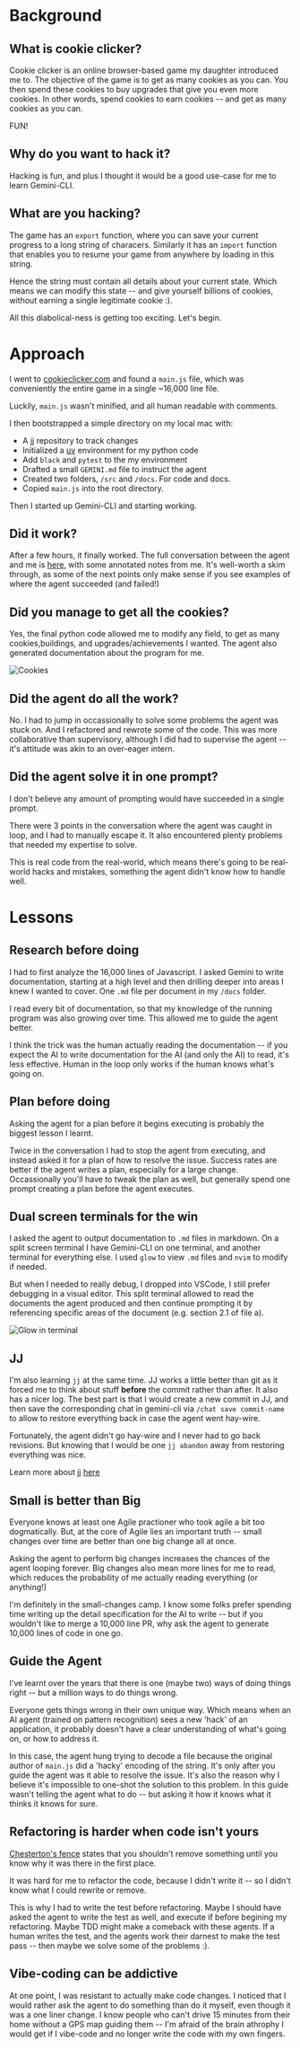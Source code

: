 # Background

## What is cookie clicker?

Cookie clicker is an online browser-based game my daughter introduced me to. The objective of the game is to get as many cookies as you can. You then spend these cookies to buy upgrades that give you even more cookies. In other words, spend cookies to earn cookies -- and get as many cookies as you can.

FUN!

## Why do you want to hack it?

Hacking is fun, and plus I thought it would be a good use-case for me to learn Gemini-CLI.

## What are you hacking?

The game has an `export` function, where you can save your current progress to a long string of characers. Similarly it has an `import` function that enables you to resume your game from anywhere by loading in this string. 

Hence the string must contain all details about your current state. Which means we can modify this state -- and give yourself billions of cookies, without earning a single legitimate cookie :).

All this diabolical-ness is getting too exciting. Let's begin.

# Approach

I went to [cookieclicker.com](https://cookieclicker.com) and found a `main.js` file, which was conveniently the entire game in a single ~16,000 line file.

Luckily, `main.js` wasn't minified, and all human readable with comments.

I then bootstrapped a simple directory on my local mac with:

* A [jj](https://jj-vcs.github.io/jj/latest/) repository to track changes
* Initialized a [uv](https://docs.astral.sh/uv/) environment for my python code
* Add `black` and `pytest` to the my environment
* Drafted a small `GEMINI.md` file to instruct the agent
* Created two folders, `/src` and `/docs`. For code and docs.
* Copied `main.js` into the root directory.

Then I started up Gemini-CLI and starting working.

## Did it work?

After a few hours, it finally worked. The full conversation between the agent and me is [here](/conversation.md), with some annotated notes from me. It's well-worth a skim through, as some of the next points only make sense if you see examples of where the agent succeeded (and failed!)

## Did you manage to get all the cookies?

Yes, the final python code allowed me to modify any field, to get as many cookies,buildings, and upgrades/achievements I wanted. The agent also generated documentation about the program for me.

![Cookies](docs/images/cookies.png)

## Did the agent do all the work?

No. I had to jump in occassionally to solve some problems the agent was stuck on. And I refactored and rewrote some of the code. This was more collaborative than supervisory, although I did had to supervise the agent -- it's attitude was akin to an over-eager intern.

## Did the agent solve it in one prompt?

I don't believe any amount of prompting would have succeeded in a single prompt. 

There were 3 points in the conversation where the agent was caught in loop, and I had to manually escape it. It also encountered plenty problems that needed my expertise to solve. 

This is real code from the real-world, which means there's going to be real-world hacks and mistakes, something the agent didn't know how to handle well.

#  Lessons

## Research before doing

I had to first analyze the 16,000 lines of Javascript. I asked Gemini to write documentation, starting at a high level and then drilling deeper into areas I knew I wanted to cover. One `.md` file per document in my `/docs` folder.

I read every bit of documentation, so that my knowledge of the running program was also growing over time. This allowed me to guide the agent better.

I think the trick was the human actually reading the documentation -- if you expect the AI to write documentation for the AI (and only the AI) to read, it's less effective. Human in the loop only works if the human knows what's going on.

## Plan before doing

Asking the agent for a plan before it begins executing is probably the biggest lesson I learnt.

Twice in the conversation I had to stop the agent from executing, and instead asked it for a plan of how to resolve the issue. Success rates are better if the agent writes a plan, especially for a large change. Occassionally you'll have to tweak the plan as well, but generally spend one prompt creating a plan before the agent executes.

## Dual screen terminals for the win

I asked the agent to output documentation to `.md` files in markdown. On a split screen terminal I have Gemini-CLI on one terminal, and another terminal for everything else. I used `glow` to view `.md` files and `nvim` to modify if needed. 

But when I needed to really debug, I dropped into VSCode, I still prefer debugging in a visual editor. This split terminal allowed to read the documents the agent produced and then continue prompting it by referencing specific areas of the document (e.g. section 2.1 of file a). 

![Glow in terminal](/docs/images/terminal.png)


## JJ

I'm also learning `jj` at the same time. JJ works a little better than git as it forced me to think about stuff **before** the commit rather than after. It also has a nicer log. The best part is that I would create a new commit in JJ, and then save the corresponding chat in gemini-cli via `/chat save commit-name` to allow to restore everything back in case the agent went hay-wire. 

Fortunately, the agent didn't go hay-wire and I never had to go back revisions. But knowing that I would be one `jj abandon` away from restoring everything was nice.

Learn more about jj [here](https://jj-vcs.github.io/jj/latest/)

## Small is better than Big

Everyone knows at least one Agile practioner who took agile a bit too dogmatically. But, at the core of Agile lies an important truth -- small changes over time are better than one big change all at once.

Asking the agent to perform big changes increases the chances of the agent looping forever. Big changes also mean more lines for me to read, which reduces the probability of me actually reading everything (or anything!)

I'm definitely in the small-changes camp. I know some folks prefer spending time writing up the detail specification for the AI to write -- but if you wouldn't like to merge a 10,000 line PR, why ask the agent to generate 10,000 lines of code in one go.

## Guide the Agent

I've learnt over the years that there is one (maybe two) ways of doing things right -- but a million ways to do things wrong.

Everyone gets things wrong in their own unique way. Which means when an AI agent (trained on pattern recognition) sees a new 'hack' of an application, it probably doesn't have a clear understanding of what's going on, or how to address it. 

In this case, the agent hung trying to decode a file because the original author of `main.js` did a 'hacky' encoding of the string. It's only after you guide the agent was it able to resolve the issue. It's also the reason why I believe it's impossible to one-shot the solution to this problem. In this guide wasn't telling the agent what to do -- but asking it how it knows what it thinks it knows for sure.

## Refactoring is harder when code isn't yours

[Chesterton's fence](https://en.wikipedia.org/wiki/Wikipedia:Chesterton%27s_fence) states that you shouldn't remove something until you know why it was there in the first place.

It was hard for me to refactor the code, because I didn't write it -- so I didn't know what I could rewrite or remove.

This is why I had to write the test before refactoring. Maybe I should have asked the agent to write the test as well, and execute if before begining my refactoring. Maybe TDD might make a comeback with these agents. If a human writes the test, and the agents work their darnest to make the test pass -- then maybe we solve some of the problems :).

## Vibe-coding can be addictive

At one point, I was resistant to actually make code changes. I noticed that I would rather ask the agent to do something than do it myself, even though it was a one liner change. I know people who can't drive 15 minutes from their home without a GPS map guiding them -- I'm afraid of the brain athrophy I would get if I vibe-code and no longer write the code with my own fingers.

